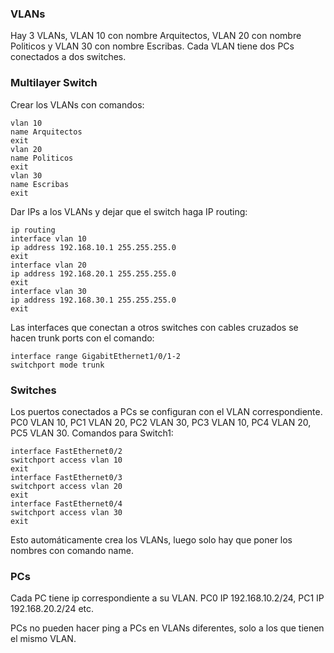 ### VLANs

Hay 3 VLANs, VLAN 10 con nombre Arquitectos, VLAN 20 con nombre Politicos y VLAN 30 con nombre Escribas. Cada VLAN tiene dos PCs conectados a dos switches.

### Multilayer Switch

Crear los VLANs con comandos:
```
vlan 10
name Arquitectos
exit
vlan 20
name Politicos
exit
vlan 30
name Escribas
exit
```

Dar IPs a los VLANs y dejar que el switch haga IP routing:

```
ip routing
interface vlan 10
ip address 192.168.10.1 255.255.255.0
exit
interface vlan 20
ip address 192.168.20.1 255.255.255.0
exit
interface vlan 30
ip address 192.168.30.1 255.255.255.0
exit
```

Las interfaces que conectan a otros switches con cables cruzados se hacen trunk ports con el comando:

```
interface range GigabitEthernet1/0/1-2
switchport mode trunk
```

### Switches

Los puertos conectados a PCs se configuran con el VLAN correspondiente. PC0 VLAN 10, PC1 VLAN 20, PC2 VLAN 30, PC3 VLAN 10, PC4 VLAN 20, PC5 VLAN 30. Comandos para Switch1:

```
interface FastEthernet0/2
switchport access vlan 10
exit
interface FastEthernet0/3
switchport access vlan 20
exit
interface FastEthernet0/4
switchport access vlan 30
exit
```

Esto automáticamente crea los VLANs, luego solo hay que poner los nombres con comando name.

### PCs

Cada PC tiene ip correspondiente a su VLAN. PC0 IP 192.168.10.2/24, PC1 IP 192.168.20.2/24 etc.

PCs no pueden hacer ping a PCs en VLANs diferentes, solo a los que tienen el mismo VLAN.
